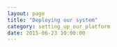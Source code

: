 ```yaml
---
layout: page
title: "Deploying our system"
category: setting_up_our_platform
date: 2015-06-23 10:00:00
---
```



